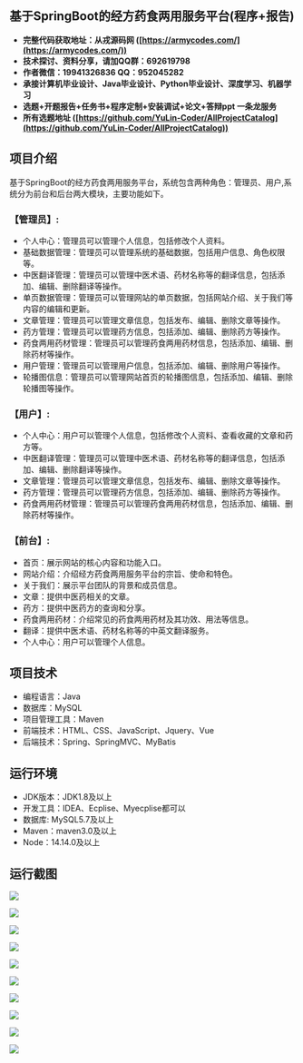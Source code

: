 ## 基于SpringBoot的经方药食两用服务平台(程序+报告)

- <b>完整代码获取地址：从戎源码网 ([https://armycodes.com/](https://armycodes.com/))</b>
- <b>技术探讨、资料分享，请加QQ群：692619798</b> 
- <b>作者微信：19941326836  QQ：952045282</b> 
- <b>承接计算机毕业设计、Java毕业设计、Python毕业设计、深度学习、机器学习</b>
- <b>选题+开题报告+任务书+程序定制+安装调试+论文+答辩ppt 一条龙服务</b>
- <b>所有选题地址 ([https://github.com/YuLin-Coder/AllProjectCatalog](https://github.com/YuLin-Coder/AllProjectCatalog)) </b>

## 项目介绍
基于SpringBoot的经方药食两用服务平台，系统包含两种角色：管理员、用户,系统分为前台和后台两大模块，主要功能如下。

### 【管理员】:
- 个人中心：管理员可以管理个人信息，包括修改个人资料。
- 基础数据管理：管理员可以管理系统的基础数据，包括用户信息、角色权限等。
- 中医翻译管理：管理员可以管理中医术语、药材名称等的翻译信息，包括添加、编辑、删除翻译等操作。
- 单页数据管理：管理员可以管理网站的单页数据，包括网站介绍、关于我们等内容的编辑和更新。
- 文章管理：管理员可以管理文章信息，包括发布、编辑、删除文章等操作。
- 药方管理：管理员可以管理药方信息，包括添加、编辑、删除药方等操作。
- 药食两用药材管理：管理员可以管理药食两用药材信息，包括添加、编辑、删除药材等操作。
- 用户管理：管理员可以管理用户信息，包括添加、编辑、删除用户等操作。
- 轮播图信息：管理员可以管理网站首页的轮播图信息，包括添加、编辑、删除轮播图等操作。

### 【用户】:
- 个人中心：用户可以管理个人信息，包括修改个人资料、查看收藏的文章和药方等。
- 中医翻译管理：管理员可以管理中医术语、药材名称等的翻译信息，包括添加、编辑、删除翻译等操作。
- 文章管理：管理员可以管理文章信息，包括发布、编辑、删除文章等操作。
- 药方管理：管理员可以管理药方信息，包括添加、编辑、删除药方等操作。
- 药食两用药材管理：管理员可以管理药食两用药材信息，包括添加、编辑、删除药材等操作。

### 【前台】:
- 首页：展示网站的核心内容和功能入口。
- 网站介绍：介绍经方药食两用服务平台的宗旨、使命和特色。
- 关于我们：展示平台团队的背景和成员信息。
- 文章：提供中医药相关的文章。
- 药方：提供中医药方的查询和分享。
- 药食两用药材：介绍常见的药食两用药材及其功效、用法等信息。
- 翻译：提供中医术语、药材名称等的中英文翻译服务。
- 个人中心：用户可以管理个人信息。

## 项目技术
- 编程语言：Java
- 数据库：MySQL
- 项目管理工具：Maven
- 前端技术：HTML、CSS、JavaScript、Jquery、Vue
- 后端技术：Spring、SpringMVC、MyBatis

## 运行环境
- JDK版本：JDK1.8及以上
- 开发工具：IDEA、Ecplise、Myecplise都可以
- 数据库: MySQL5.7及以上
- Maven：maven3.0及以上
- Node：14.14.0及以上

## 运行截图
![](screenshot/1.png)

![](screenshot/2.png)

![](screenshot/3.png)

![](screenshot/4.png)

![](screenshot/5.png)

![](screenshot/6.png)

![](screenshot/7.png)

![](screenshot/8.png)

![](screenshot/9.png)

![](screenshot/10.png)
